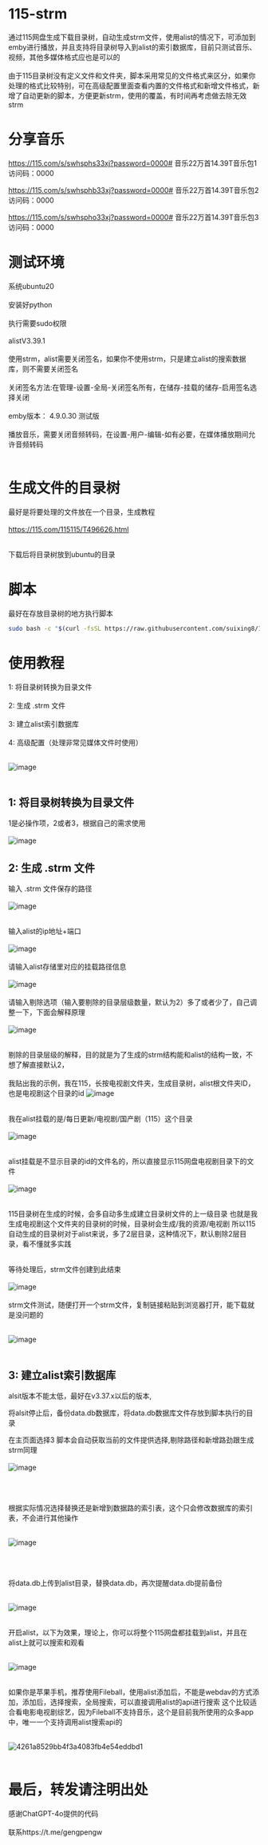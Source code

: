 # 115-strm
通过115网盘生成下载目录树，自动生成strm文件，使用alist的情况下，可添加到emby进行播放，并且支持将目录树导入到alist的索引数据库，目前只测试音乐、视频，其他多媒体格式应也是可以的<br><br>
由于115目录树没有定义文件和文件夹，脚本采用常见的文件格式来区分，如果你处理的格式比较特别，可在高级配置里面查看内置的文件格式和新增文件格式，新增了自动更新的脚本，方便更新strm，使用的覆盖，有时间再考虑做去除无效strm
# 分享音乐
https://115.com/s/swhsphs33xj?password=0000#
音乐22万首14.39T音乐包1
访问码：0000

https://115.com/s/swhsphb33xj?password=0000#
音乐22万首14.39T音乐包2
访问码：0000

https://115.com/s/swhspho33xj?password=0000#
音乐22万首14.39T音乐包3
访问码：0000


# 测试环境
系统ubuntu20<br><br>
安装好python<br><br>
执行需要sudo权限<br><br>
alistV3.39.1<br><br>
使用strm，alist需要关闭签名，如果你不使用strm，只是建立alist的搜索数据库，则不需要关闭签名<br><br>
关闭签名方法:在管理-设置-全局-关闭签名所有，在储存-挂载的储存-启用签名选择关闭<br><br>
emby版本： 4.9.0.30 测试版<br><br>
播放音乐，需要关闭音频转码，在设置-用户-编辑-如有必要，在媒体播放期间允许音频转码 <br><br>
# 生成文件的目录树
最好是将要处理的文件放在一个目录，生成教程<br><br>
https://115.com/115115/T496626.html<br><br>

下载后将目录树放到ubuntu的目录
# 脚本
最好在存放目录树的地方执行脚本
```bash
sudo bash -c "$(curl -fsSL https://raw.githubusercontent.com/suixing8/115-strm/main/115-strm.sh)"
```
# 使用教程

1: 将目录树转换为目录文件<br><br>
2: 生成 .strm 文件<br><br>
3: 建立alist索引数据库<br><br>
4: 高级配置（处理非常见媒体文件时使用）<br><br>


![image](https://github.com/user-attachments/assets/d2f203ae-ba6d-4bec-a339-f142d2b28b86)
<br><br>
## 1: 将目录树转换为目录文件
1是必操作项，2或者3，根据自己的需求使用<br><br>
![image](https://github.com/user-attachments/assets/caf4a831-36ae-4660-a754-31110ffa95e2)

## 2: 生成 .strm 文件
输入 .strm 文件保存的路径<br><br>
![image](https://github.com/user-attachments/assets/e3a53987-e1db-45c3-930a-5c9f54847972)<br><br>

输入alist的ip地址+端口<br><br>
![image](https://github.com/user-attachments/assets/86c8cb82-c4ee-4fcb-893a-33ad43d4814e)<br><br>
请输入alist存储里对应的挂载路径信息<br><br>
![image](https://github.com/user-attachments/assets/045fb0d8-68ab-4c01-b296-af8355b15a98)<br><br>
请输入剔除选项（输入要剔除的目录层级数量，默认为2）多了或者少了，自己调整一下，下面会解释原理<br><br>
![image](https://github.com/user-attachments/assets/2604da02-0782-4853-a8e3-fd97d88033ce)<br><br>

剔除的目录层级的解释，目的就是为了生成的strm结构能和alist的结构一致，不想了解直接默认2，<br><br>
我贴出我的示例，我在115，长按电视剧文件夹，生成目录树，alist根文件夹ID，也是电视剧这个目录的id
![image](https://github.com/user-attachments/assets/7238a63c-f17b-475a-97c1-baaafa6ec20f)<br><br>

我在alist挂载的是/每日更新/电视剧/国产剧（115）这个目录<br><br>
![image](https://github.com/user-attachments/assets/0b951ba5-9a1c-45f2-94bc-34e61b5a351c)<br><br>

alist挂载是不显示目录的id的文件名的，所以直接显示115网盘电视剧目录下的文件<br><br>
![image](https://github.com/user-attachments/assets/2480984a-95ec-4eb6-87d1-96c343ee61c4)<br><br>


115目录树在生成的时候，会多自动多生成建立目录树文件的上一级目录
也就是我生成电视剧这个文件夹的目录树的时候，目录树会生成/我的资源/电视剧
所以115自动生成的目录树对于alist来说，多了2层目录，这种情况下，默认剔除2层目录，看不懂就多实践<br><br>

等待处理后，strm文件创建到此结束<br><br>
![image](https://github.com/user-attachments/assets/33688331-776d-4e6c-99e7-877498cb51cd)<br><br>
strm文件测试，随便打开一个strm文件，复制链接粘贴到浏览器打开，能下载就是没问题的<br><br>

![image](https://github.com/user-attachments/assets/dd9a8fd0-9b0e-4c75-ad6e-d217d27e4fc9)<br><br>


## 3: 建立alist索引数据库

alsit版本不能太低，最好在v3.37.x以后的版本,

将alsit停止后，备份data.db数据库，将data.db数据库文件存放到脚本执行的目录

在主页面选择3
脚本会自动获取当前的文件提供选择,剔除路径和新增路劲跟生成strm同理<br><br>
![image](https://github.com/user-attachments/assets/4db9147f-c17d-4911-9e0d-970813751e79)

<br><br>

根据实际情况选择替换还是新增到数据路的索引表，这个只会修改数据库的索引表，不会进行其他操作<br><br>

![image](https://github.com/user-attachments/assets/fe790ea3-9ea2-497d-b925-d93752e1e08f)


<br><br>

将data.db上传到alist目录，替换data.db，再次提醒data.db提前备份<br><br>

![image](https://github.com/user-attachments/assets/47a876cb-9686-406a-a0fc-848488be1de7)<br><br>


开启alist，以下为效果，理论上，你可以将整个115网盘都挂载到alist，并且在alist上就可以搜索和观看<br><br>

![image](https://github.com/user-attachments/assets/a38c96e5-f4fb-4790-9da9-b422bab1d5ee)<br><br>


如果你是苹果手机，推荐使用Fileball，使用alist添加后，不能是webdav的方式添加，添加后，选择搜索，全局搜索，可以直接调用alist的api进行搜索
这个比较适合看电影电视剧综艺，因为Fileball不支持音乐，这个是目前我所使用的众多app中，唯一一个支持调用alist搜索api的<br><br>

![4261a8529bb4f3a4083fb4e54eddbd1](https://github.com/user-attachments/assets/9d4f8d0e-51aa-40ae-9f2a-94200ac96aa9)<br><br>


# 最后，转发请注明出处
感谢ChatGPT-4o提供的代码<br><br>
联系https://t.me/gengpengw




